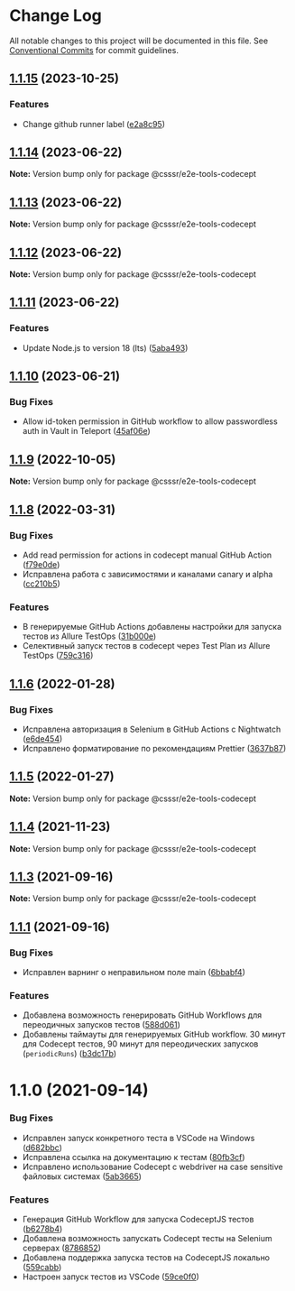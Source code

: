 # Change Log

All notable changes to this project will be documented in this file.
See [Conventional Commits](https://conventionalcommits.org) for commit guidelines.

## [1.1.15](https://github.com/CSSSR/e2e-tools/compare/@csssr/e2e-tools-codecept@1.1.14...@csssr/e2e-tools-codecept@1.1.15) (2023-10-25)


### Features

* Change github runner label ([e2a8c95](https://github.com/CSSSR/e2e-tools/commit/e2a8c9559f373fd7dd44a53f0c034e9a7b139156))





## [1.1.14](https://github.com/CSSSR/e2e-tools/compare/@csssr/e2e-tools-codecept@1.1.13...@csssr/e2e-tools-codecept@1.1.14) (2023-06-22)

**Note:** Version bump only for package @csssr/e2e-tools-codecept





## [1.1.13](https://github.com/CSSSR/e2e-tools/compare/@csssr/e2e-tools-codecept@1.1.12...@csssr/e2e-tools-codecept@1.1.13) (2023-06-22)

**Note:** Version bump only for package @csssr/e2e-tools-codecept





## [1.1.12](https://github.com/CSSSR/e2e-tools/compare/@csssr/e2e-tools-codecept@1.1.11...@csssr/e2e-tools-codecept@1.1.12) (2023-06-22)

**Note:** Version bump only for package @csssr/e2e-tools-codecept





## [1.1.11](https://github.com/CSSSR/e2e-tools/compare/@csssr/e2e-tools-codecept@1.1.10...@csssr/e2e-tools-codecept@1.1.11) (2023-06-22)


### Features

* Update Node.js to version 18 (lts) ([5aba493](https://github.com/CSSSR/e2e-tools/commit/5aba493364bf2644a6c6cc38a6b0fb9d803a56fe))





## [1.1.10](https://github.com/CSSSR/e2e-tools/compare/@csssr/e2e-tools-codecept@1.1.9...@csssr/e2e-tools-codecept@1.1.10) (2023-06-21)


### Bug Fixes

* Allow id-token permission in GitHub workflow to allow passwordless auth in Vault in Teleport ([45af06e](https://github.com/CSSSR/e2e-tools/commit/45af06ea447d6d9f4b2e45eb19ae70bdedfb4f98))





## [1.1.9](https://github.com/CSSSR/e2e-tools/compare/@csssr/e2e-tools-codecept@1.1.8...@csssr/e2e-tools-codecept@1.1.9) (2022-10-05)

**Note:** Version bump only for package @csssr/e2e-tools-codecept





## [1.1.8](https://github.com/CSSSR/e2e-tools/compare/@csssr/e2e-tools-codecept@1.1.6...@csssr/e2e-tools-codecept@1.1.8) (2022-03-31)


### Bug Fixes

* Add read permission for actions in codecept manual GitHub Action ([f79e0de](https://github.com/CSSSR/e2e-tools/commit/f79e0de38f1ee04a9b6bf86f81ff0a0b1de46d4e))
* Исправлена работа с зависимостями и каналами canary и alpha ([cc210b5](https://github.com/CSSSR/e2e-tools/commit/cc210b50b25964123c366b5cd49f17203e6393af))


### Features

* В генерируемые GitHub Actions добавлены настройки для запуска тестов из Allure TestOps ([31b000e](https://github.com/CSSSR/e2e-tools/commit/31b000e8b3d8ace1c3fb3cd6ab331ed339a4e4b5))
* Селективный запуск тестов в codecept через Test Plan из Allure TestOps ([759c316](https://github.com/CSSSR/e2e-tools/commit/759c316c7926e9c48ef8d07886490e89c9d568b9))





## [1.1.6](https://github.com/CSSSR/e2e-tools/compare/@csssr/e2e-tools-codecept@1.1.5...@csssr/e2e-tools-codecept@1.1.6) (2022-01-28)


### Bug Fixes

* Исправлена авторизация в Selenium в GitHub Actions с Nightwatch ([e6de454](https://github.com/CSSSR/e2e-tools/commit/e6de454882e3bef026c4f3e28e5a80e68d61733d))
* Исправлено форматирование по рекомендациям Prettier ([3637b87](https://github.com/CSSSR/e2e-tools/commit/3637b87877b5a25123e11a232745a90004b33ca0))





## [1.1.5](https://github.com/CSSSR/e2e-tools/compare/@csssr/e2e-tools-codecept@1.1.4...@csssr/e2e-tools-codecept@1.1.5) (2022-01-27)

**Note:** Version bump only for package @csssr/e2e-tools-codecept





## [1.1.4](https://github.com/CSSSR/e2e-tools/compare/@csssr/e2e-tools-codecept@1.1.3...@csssr/e2e-tools-codecept@1.1.4) (2021-11-23)

**Note:** Version bump only for package @csssr/e2e-tools-codecept





## [1.1.3](https://github.com/CSSSR/e2e-tools/compare/@csssr/e2e-tools-codecept@1.1.1...@csssr/e2e-tools-codecept@1.1.3) (2021-09-16)

**Note:** Version bump only for package @csssr/e2e-tools-codecept





## [1.1.1](https://github.com/CSSSR/e2e-tools/compare/@csssr/e2e-tools-codecept@1.1.0...@csssr/e2e-tools-codecept@1.1.1) (2021-09-16)


### Bug Fixes

* Исправлен варнинг о неправильном поле main ([6bbabf4](https://github.com/CSSSR/e2e-tools/commit/6bbabf4cba1f004724c47f94d9cddb2ca62055f4))


### Features

* Добавлена возможность генерировать GitHub Workflows для переодичных запусков тестов ([588d061](https://github.com/CSSSR/e2e-tools/commit/588d061d5231747f578d35d1b0f0a66c418bd204))
* Добавлены таймауты для генерируемых GitHub workflow. 30 минут для Codecept тестов, 90 минут для переодических запусков (`periodicRuns`) ([b3dc17b](https://github.com/CSSSR/e2e-tools/commit/b3dc17b94d02d157b7fc51acdd802d659b0744a3))





# 1.1.0 (2021-09-14)


### Bug Fixes

* Исправлен запуск конкретного теста в VSCode на Windows ([d682bbc](https://github.com/CSSSR/e2e-tools/commit/d682bbc6d69a6081c8f25afdc31fc0c5da801db4))
* Исправлена ссылка на документацию к тестам ([80fb3cf](https://github.com/CSSSR/e2e-tools/commit/80fb3cf741e4b28f2b14bdbefcdef455ecc04f7e))
* Исправлено использование Codecept с webdriver на case sensitive файловых системах ([5ab3665](https://github.com/CSSSR/e2e-tools/commit/5ab366522aaa6fc0241e7f908f671edcc41ee253))


### Features

* Генерация GitHub Workflow для запуска CodeceptJS тестов ([b6278b4](https://github.com/CSSSR/e2e-tools/commit/b6278b42597a6d0dc840ecd814ceb2a1034fea0f))
* Добавлена возможность запускать Codecept тесты на Selenium серверах ([8786852](https://github.com/CSSSR/e2e-tools/commit/8786852736c5fe3f115d450e41efe9d7d5363d16))
* Добавлена поддержка запуска тестов на CodeceptJS локально ([559cabb](https://github.com/CSSSR/e2e-tools/commit/559cabbdb243cd728b48b4cbde907da5e18e836a))
* Настроен запуск тестов из VSCode ([59ce0f0](https://github.com/CSSSR/e2e-tools/commit/59ce0f0ca7c30cb6e60b00aa826dcf1180d7113b))
